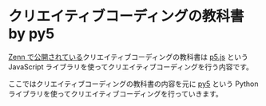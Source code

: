# クリエイティブコーディングの教科書 by py5

[Zenn で公開されている](https://zenn.dev/baroqueengine/books/a19140f2d9fc1a)クリエイティブコーディングの教科書は [p5.js](https://p5js.org/) という JavaScript ライブラリを使ってクリエイティブコーディングを行う内容です。

ここではクリエイティブコーディングの教科書の内容を元に [py5](https://py5.ixora.io/index.html#) という Python ライブラリを使ってクリエイティブコーディングを行っていきます。